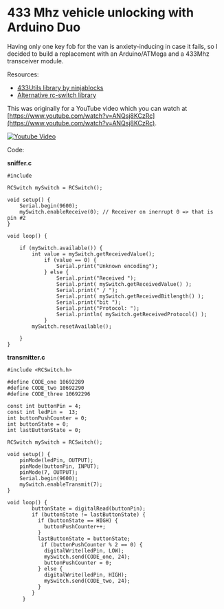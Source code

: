 # 433 Mhz vehicle unlocking with Arduino Duo

Having only one key fob for the van is anxiety-inducing in case it fails, so I decided to build a replacement with an Arduino/ATMega and a 433Mhz transceiver module.

Resources:

- [433Utils library by ninjablocks](https://github.com/ninjablocks/433Utils)
- [Alternative rc-switch library](https://github.com/sui77/rc-switch)

This was originally for a YouTube video which you can watch at [https://www.youtube.com/watch?v=ANQsj8KCzRc](https://www.youtube.com/watch?v=ANQsj8KCzRc).

[![Youtube Video](https://img.youtube.com/vi/ANQsj8KCzRc/0.jpg)](https://www.youtube.com/watch?v=ANQsj8KCzRc)


Code:

**sniffer.c**

    #include
    
    RCSwitch mySwitch = RCSwitch();
 
    void setup() {
    	Serial.begin(9600);
    	mySwitch.enableReceive(0); // Receiver on inerrupt 0 => that is pin #2
    }
 
    void loop() {
 
    	if (mySwitch.available()) {
    		int value = mySwitch.getReceivedValue();
    			if (value == 0) {
    				Serial.print("Unknown encoding");
    			} else {
    				Serial.print("Received ");
    				Serial.print( mySwitch.getReceivedValue() );
    				Serial.print(" / ");
    				Serial.print( mySwitch.getReceivedBitlength() );
    				Serial.print("bit ");
    				Serial.print("Protocol: ");
    				Serial.println( mySwitch.getReceivedProtocol() );
    			}
    		mySwitch.resetAvailable();
     
    	}
    }

**transmitter.c**

    #include <RCSwitch.h>
 
    #define CODE_one 10692289
    #define CODE_two 10692290
    #define CODE_three 10692296
     
    const int buttonPin = 4;
    const int ledPin =  13;
    int buttonPushCounter = 0;
    int buttonState = 0;
    int lastButtonState = 0;

    RCSwitch mySwitch = RCSwitch();
     
    void setup() {
    	pinMode(ledPin, OUTPUT);
    	pinMode(buttonPin, INPUT);
    	pinMode(7, OUTPUT);
    	Serial.begin(9600);
    	mySwitch.enableTransmit(7);
    }
    
    void loop() {
            buttonState = digitalRead(buttonPin);  
            if (buttonState != lastButtonState) {
              if (buttonState == HIGH) {
                buttonPushCounter++;
              }
              lastButtonState = buttonState;
               if (buttonPushCounter % 2 == 0) {
                digitalWrite(ledPin, LOW);
                mySwitch.send(CODE_one, 24);
                buttonPushCounter = 0;
              } else {
                digitalWrite(ledPin, HIGH);
                mySwitch.send(CODE_two, 24);
              }  
            }
         }
